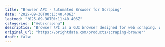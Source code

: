 ```yaml
---
title: "Browser API - Automated Browser for Scraping"
date: "2025-09-30T00:11:40.406Z"
lastmod: "2025-09-30T00:11:40.406Z"
categories: ["Webscraping"]
description: "Browser API is a GUI browser designed for web scraping. Automated browser that is eperienced as a headless browser, interacting with Puppeteer or Playwright API."
original_url: "https://brightdata.com/products/scraping-browser"
draft: false
---
```

